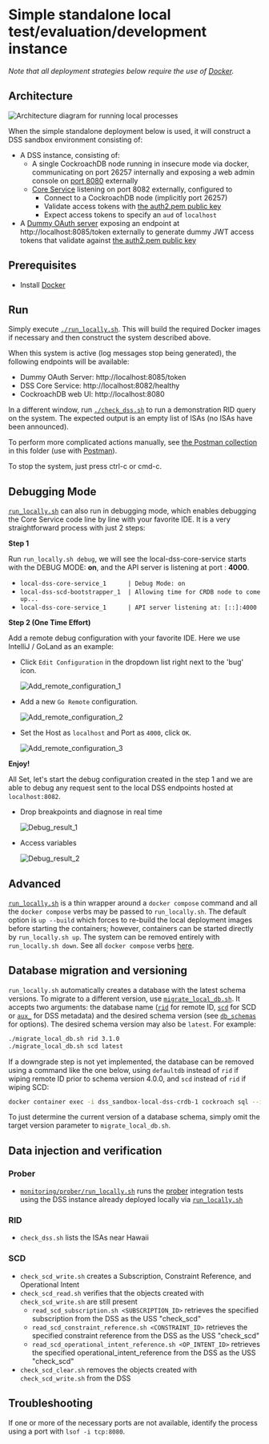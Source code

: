 # Simple standalone local test/evaluation/development instance

_Note that all deployment strategies below require the use of [Docker](https://docs.docker.com/v17.12/install/)._

## Architecture

![Architecture diagram for running local processes](../../docs/assets/generated/run_locally_architecture.png)

When the simple standalone deployment below is used, it will construct a DSS
sandbox environment consisting of:
* A DSS instance, consisting of:
  * A single CockroachDB node running in insecure mode via docker, communicating
    on port 26257 internally and exposing a web admin console on [port
    8080](http://localhost:8080) externally
  * [Core Service](../../cmds/core-service) listening on port 8082 externally,
    configured to
    * Connect to a CockroachDB node (implicitly port 26257)
    * Validate access tokens with [the auth2.pem public
      key](../test-certs/auth2.pem)
    * Expect access tokens to specify an `aud` of `localhost`
* A [Dummy OAuth server](../../cmds/dummy-oauth) exposing an endpoint at
  http://localhost:8085/token externally to generate dummy JWT access tokens
  that validate against [the auth2.pem public key](../test-certs/auth2.pem)

## Prerequisites

* Install [Docker](https://docs.docker.com/v17.12/install/)

## Run

Simply execute [`./run_locally.sh`](run_locally.sh).  This will build the required
Docker images if necessary and then construct the system described above.

When this system is active (log messages stop being generated), the following
endpoints will be available:

* Dummy OAuth Server: http://localhost:8085/token
* DSS Core Service: http://localhost:8082/healthy
* CockroachDB web UI: http://localhost:8080

In a different window, run [`./check_dss.sh`](check_dss.sh) to run a
demonstration RID query on the system.  The expected output is an empty list of
ISAs (no ISAs have been announced).

To perform more complicated actions manually, see
[the Postman collection](postman_collection.json) in this folder (use with
[Postman](https://www.postman.com/downloads/)).

To stop the system, just press ctrl-c or cmd-c.

## Debugging Mode

[`run_locally.sh`](run_locally.sh) can also run in debugging mode, which enables
debugging the Core Service code line by line with your favorite IDE. It is a very
straightforward process with just 2 steps:

**Step 1**

Run `run_locally.sh debug`, we will see the local-dss-core-service starts with the
DEBUG MODE: **on**, and the API server is listening at port : **4000**.

-  `local-dss-core-service_1      | Debug Mode: on`
-  `local-dss-scd-bootstrapper_1  | Allowing time for CRDB node to come up...`
-  `local-dss-core-service_1      | API server listening at: [::]:4000`

**Step 2 (One Time Effort)**

Add a remote debug configuration with your favorite IDE. Here we use IntelliJ / GoLand
as an example:

- Click `Edit Configuration` in the dropdown list right next to the 'bug' icon.

    ![Add_remote_configuration_1](../../docs/assets/debug/debug_add_remote_1.png)
- Add a new `Go Remote` configuration.

    ![Add_remote_configuration_2](../../docs/assets/debug/debug_add_remote_2.png)
- Set the Host as `localhost` and Port as `4000`, click `OK`.

    ![Add_remote_configuration_3](../../docs/assets/debug/debug_add_remote_3.png)

**Enjoy!**

All Set, let's start the debug configuration created in the step 1 and we are able
to debug any request sent to the local DSS endpoints hosted at `localhost:8082`.

- Drop breakpoints and diagnose in real time

    ![Debug_result_1](../../docs/assets/debug/debug_result_1.png)

- Access variables

    ![Debug_result_2](../../docs/assets/debug/debug_result_2.png)
## Advanced

[`run_locally.sh`](run_locally.sh) is a thin wrapper around a `docker compose`
command and all the `docker compose` verbs may be passed to `run_locally.sh`.
The default option is `up --build` which forces to re-build the local deployment images before starting the containers; however, containers can be started directly by `run_locally.sh up`.
The system can be removed entirely with `run_locally.sh down`.
See all `docker compose` verbs
[here](https://docs.docker.com/compose/reference/overview/).

## Database migration and versioning

`run_locally.sh` automatically creates a database with the latest schema
versions.  To migrate to a different version, use
[`migrate_local_db.sh`](migrate_local_db.sh).  It accepts two arguments: the
database name ([`rid`](../db_schemas/rid) for remote ID,
[`scd`](../db_schemas/rid) for SCD or [`aux_`](../db_schemas/aux_) for DSS metadata) and the desired schema version (see
[`db_schemas`](../db_schemas) for options).  The desired schema version
may also be `latest`.  For example:

```bash
./migrate_local_db.sh rid 3.1.0
./migrate_local_db.sh scd latest
```

If a downgrade step is not yet implemented, the database can be removed using a
command like the one below, using `defaultdb` instead of `rid` if wiping remote
ID prior to schema version 4.0.0, and `scd` instead of `rid` if wiping SCD:

```bash
docker container exec -i dss_sandbox-local-dss-crdb-1 cockroach sql --insecure <<< 'use postgres; drop database rid cascade;'
```

To just determine the current version of a database schema, simply omit the
target version parameter to `migrate_local_db.sh`.

## Data injection and verification

### Prober

* [`monitoring/prober/run_locally.sh`](https://github.com/interuss/monitoring/blob/main/monitoring/prober/run_locally.sh) runs the [prober](https://github.com/interuss/monitoring/tree/main/monitoring/prober) integration tests using the DSS instance already deployed locally via [`run_locally.sh`](run_locally.sh)

### RID

* `check_dss.sh` lists the ISAs near Hawaii

### SCD

* `check_scd_write.sh` creates a Subscription, Constraint Reference, and Operational Intent
* `check_scd_read.sh` verifies that the objects created with `check_scd_write.sh` are still present
    * `read_scd_subscription.sh <SUBSCRIPTION_ID>` retrieves the specified subscription from the DSS as the USS "check_scd"
    * `read_scd_constraint_reference.sh <CONSTRAINT_ID>` retrieves the specified constraint reference from the DSS as the USS "check_scd"
    * `read_scd_operational_intent_reference.sh <OP_INTENT_ID>` retrieves the specified operational_intent_reference from the DSS as the USS "check_scd"
* `check_scd_clear.sh` removes the objects created with `check_scd_write.sh` from the DSS

## Troubleshooting

If one or more of the necessary ports are not available, identify the process
using a port with `lsof -i tcp:8080`.
